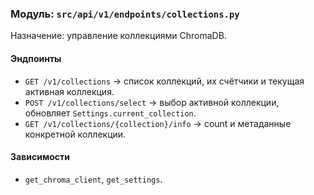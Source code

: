 ### Модуль: `src/api/v1/endpoints/collections.py`

Назначение: управление коллекциями ChromaDB.

#### Эндпоинты
- `GET /v1/collections` → список коллекций, их счётчики и текущая активная коллекция.
- `POST /v1/collections/select` → выбор активной коллекции, обновляет `Settings.current_collection`.
- `GET /v1/collections/{collection}/info` → count и метаданные конкретной коллекции.

#### Зависимости
- `get_chroma_client`, `get_settings`.





